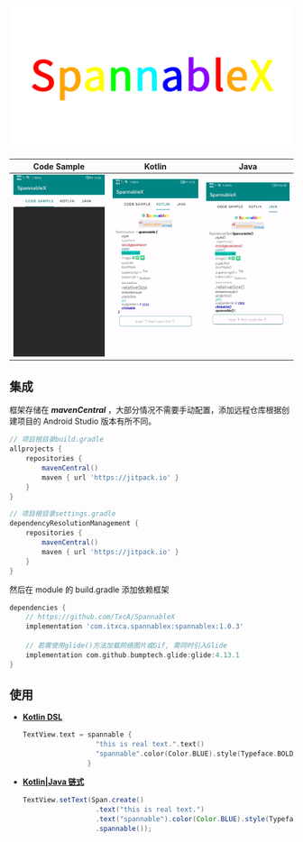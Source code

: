 ![](./res/logo.png)

|             Code Sample              |            Kotlin            |            Java            |
| :----------------------------------: | :--------------------------: | -------------------------- |
| ![Gif 1.43MB](./res/sample_code.gif) | ![](./res/sample_kotlin.png) | ![](./res/sample_java.png) |


## 集成

框架存储在 ***mavenCentral*** ，大部分情况不需要手动配置，添加远程仓库根据创建项目的 Android Studio 版本有所不同。

``` groovy
// 项目根目录build.gradle
allprojects {
    repositories {
        mavenCentral()
        maven { url 'https://jitpack.io' }
    }
}
```

``` groovy
// 项目根目录settings.gradle
dependencyResolutionManagement {
    repositories {
        mavenCentral()
        maven { url 'https://jitpack.io' }
    }
}
```

然后在 module 的 build.gradle 添加依赖框架

``` groovy
dependencies {
    // https://github.com/TxcA/SpannableX
    implementation 'com.itxca.spannablex:spannablex:1.0.3'

    // 若需使用glide()方法加载网络图片或Gif, 需同时引入Glide
    implementation com.github.bumptech.glide:glide:4.13.1
}
```


## 使用

- **[Kotlin DSL](https://txca.github.io/SpannableX/dsl/)**

  ``` kotlin
  TextView.text = spannable {
                    "this is real text.".text()
                    "spannable".color(Color.BLUE).style(Typeface.BOLD)
                  }
  ```

- **[Kotlin|Java 链式](https://txca.github.io/SpannableX/chain/)**

  ``` java
  TextView.setText(Span.create()
                    .text("this is real text.")
                    .text("spannable").color(Color.BLUE).style(Typeface.BOLD)
                    .spannable());
  ```
